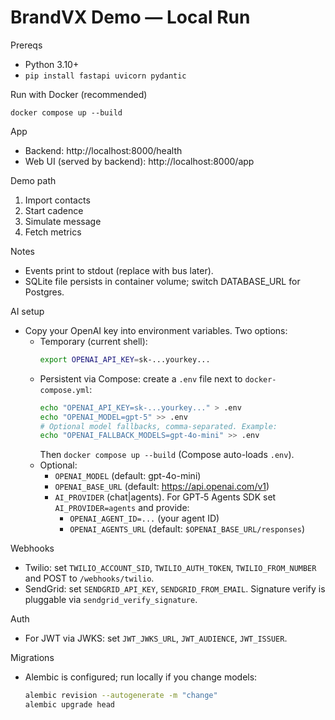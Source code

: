 # BrandVX Demo — Local Run

Prereqs
- Python 3.10+
- `pip install fastapi uvicorn pydantic`

Run with Docker (recommended)
```
docker compose up --build
```

App
- Backend: http://localhost:8000/health
- Web UI (served by backend): http://localhost:8000/app

Demo path
1) Import contacts
2) Start cadence
3) Simulate message
4) Fetch metrics

Notes
- Events print to stdout (replace with bus later).
- SQLite file persists in container volume; switch DATABASE_URL for Postgres.

AI setup
- Copy your OpenAI key into environment variables. Two options:
  - Temporary (current shell):
    ```bash
    export OPENAI_API_KEY=sk-...yourkey...
    ```
  - Persistent via Compose: create a `.env` file next to `docker-compose.yml`:
    ```bash
    echo "OPENAI_API_KEY=sk-...yourkey..." > .env
    echo "OPENAI_MODEL=gpt-5" >> .env
    # Optional model fallbacks, comma-separated. Example:
    echo "OPENAI_FALLBACK_MODELS=gpt-4o-mini" >> .env
    ```
    Then `docker compose up --build` (Compose auto-loads `.env`).
  - Optional:
    - `OPENAI_MODEL` (default: gpt-4o-mini)
    - `OPENAI_BASE_URL` (default: https://api.openai.com/v1)
    - `AI_PROVIDER` (chat|agents). For GPT‑5 Agents SDK set `AI_PROVIDER=agents` and provide:
      - `OPENAI_AGENT_ID=...` (your agent ID)
      - `OPENAI_AGENTS_URL` (default: `$OPENAI_BASE_URL/responses`)

Webhooks
- Twilio: set `TWILIO_ACCOUNT_SID`, `TWILIO_AUTH_TOKEN`, `TWILIO_FROM_NUMBER` and POST to `/webhooks/twilio`.
- SendGrid: set `SENDGRID_API_KEY`, `SENDGRID_FROM_EMAIL`. Signature verify is pluggable via `sendgrid_verify_signature`.

Auth
- For JWT via JWKS: set `JWT_JWKS_URL`, `JWT_AUDIENCE`, `JWT_ISSUER`.

Migrations
- Alembic is configured; run locally if you change models:
  ```bash
  alembic revision --autogenerate -m "change"
  alembic upgrade head
  ```



